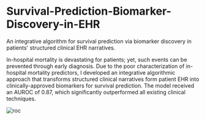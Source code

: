 # Survival-Prediction-Biomarker-Discovery-in-EHR
An integrative algorithm for survival prediction via biomarker discovery in patients' structured clinical EHR narratives.

In-hospital mortality is devastating for patients; yet, such events can be prevented through early diagnosis. Due to the poor characterization of in-hospital mortality predictors, I developed an integrative algorithmic approach that transforms structured clinical narratives form patient EHR into clinically-approved biomarkers for survival prediction. The model received an AUROC of 0.87, which significantly outperformed all existing clinical techniques.

![roc](https://github.com/vrishankc/Survival-Prediction-Biomarker-Discovery-in-EHR/assets/109028447/d44a7d43-c70d-4740-b92e-b7e62a0625dc)
